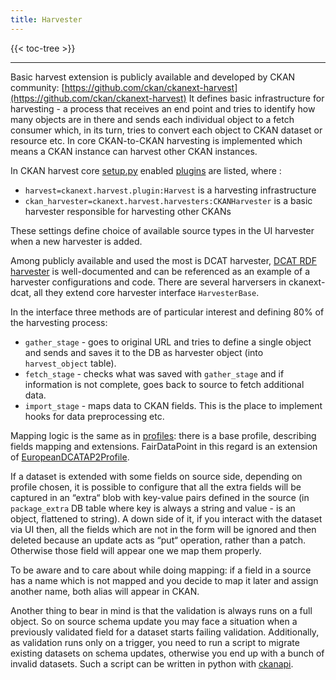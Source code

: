 ```yaml
---
title: Harvester
---
```


{{< toc-tree >}}

* * *

Basic harvest extension is publicly available and developed by CKAN community: [https://github.com/ckan/ckanext-harvest](https://github.com/ckan/ckanext-harvest) It defines basic infrastructure for harvesting - a process that receives an end point and tries to identify how many objects are in there and sends each individual object to a fetch consumer which, in its turn, tries to convert each object to CKAN dataset or resource etc. In core CKAN-to-CKAN harvesting is implemented which means a CKAN instance can harvest other CKAN instances.

In CKAN harvest core [setup.py](https://github.com/ckan/ckanext-harvest/blob/master/setup.py) enabled [plugins](https://github.com/ckan/ckanext-harvest/blob/8ea4b1b4fb277046a0d8ba4f4c779e5c9e1fbd8b/setup.py#L31C17-L31C17) are listed, where :

* `harvest=ckanext.harvest.plugin:Harvest` is a harvesting infrastructure
* `ckan_harvester=ckanext.harvest.harvesters:CKANHarvester` is a basic harvester responsible for harvesting other CKANs

These settings define choice of available source types in the UI harvester when a new harvester is added.

Among publicly available and used the most is DCAT harvester, [DCAT RDF harvester](https://github.com/ckan/ckanext-dcat#rdf-dcat-harvester) is well-documented and can be referenced as an example of a harvester configurations and code. There are several harversers in ckanext-dcat, all they extend core harvester interface `HarvesterBase`.

In the interface three methods are of particular interest and defining 80% of the harvesting process:

* `gather_stage` - goes to original URL and tries to define a single object and sends and saves it to the DB as harvester object (into `harvest_object` table).
* `fetch_stage` - checks what was saved with `gather_stage` and if information is not complete, goes back to source to fetch additional data.
* `import_stage` - maps data to CKAN fields. This is the place to implement hooks for data preprocessing etc.

Mapping logic is the same as in [profiles](https://github.com/ckan/ckanext-dcat/blob/master/ckanext/dcat/profiles.py): there is a base profile, describing fields mapping and extensions. FairDataPoint in this regard is an extension of [EuropeanDCATAP2Profile](https://github.com/ckan/ckanext-dcat/blob/1109205069dd105dda27e3486898e4ca1525a808/ckanext/dcat/profiles.py#L1487).

If a dataset is extended with some fields on source side, depending on profile chosen, it is possible to configure that all the extra fields will be captured in an “extra“ blob with key-value pairs defined in the source (in `package_extra` DB table where key is always a string and value - is an object, flattened to string). A down side of it, if you interact with the dataset via UI then, all the fields which are not in the form will be ignored and then deleted because an update acts as “put“ operation, rather than a patch. Otherwise those field will appear one we map them properly.

To be aware and to care about while doing mapping: if a field in a source has a name which is not mapped and you decide to map it later and assign another name, both alias will appear in CKAN.

Another thing to bear in mind is that the validation is always runs on a full object. So on source schema update you may face a situation when a previously validated field for a dataset starts failing validation. Additionally, as validation runs only on a trigger, you need to run a script to migrate existing datasets on schema updates, otherwise you end up with a bunch of invalid datasets. Such a script can be written in python with [ckanapi](https://github.com/ckan/ckanapi/blob/master/README.md#remoteckan).
